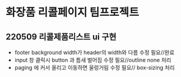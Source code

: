 # 화장품 리콜페이지 팀프로젝트

## 220509 리콜제품리스트 ui 구현

- footer background width가 header의 width와 다름 수정 필요//완료
- input 창 클릭시 button 과 틈새 벌어짐 수정 필요//outline none 처리
- paging 에 커서 올리고 이동하면 울렁거림 수정 필요// box-sizing 처리
